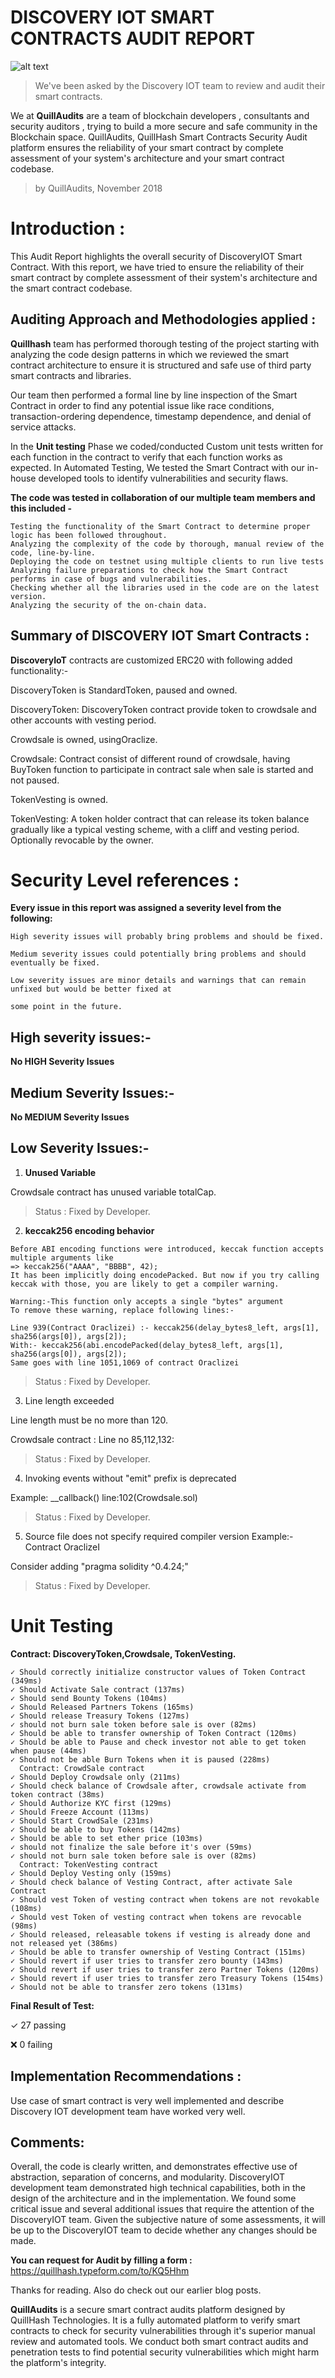 # DISCOVERY IOT SMART CONTRACTS AUDIT REPORT

![alt text](https://github.com/Quillhash/Audit_Reports/blob/master/Images/Discovery-IOT.jpg)

> We've been asked by the Discovery IOT team to review and audit their smart contracts.

We at **QuillAudits** are a team of blockchain developers , consultants and security auditors , trying to build a more secure and safe community in the Blockchain space. QuillAudits, QuillHash Smart Contracts Security Audit platform ensures the reliability of your smart contract by complete assessment of your system's architecture and your smart contract codebase.

>by QuillAudits, November  2018

# Introduction :

This Audit Report highlights the overall security of DiscoveryIOT Smart Contract. With this report, we have tried to ensure the reliability of their smart contract by complete assessment of their system's 
architecture and the smart contract codebase.

## Auditing Approach and Methodologies applied :

**Quillhash** team has performed thorough testing of the project starting with analyzing the code design patterns in which we reviewed the smart contract architecture to ensure it is structured and safe use of third party smart contracts and libraries.

Our team then performed a formal line by line inspection of the Smart Contract in order to find any potential issue like race conditions, transaction-ordering dependence, timestamp dependence, and denial of service attacks.

In the **Unit testing** Phase we coded/conducted Custom unit tests written for each function in the contract to verify that each function works as expected. In Automated Testing, We tested the Smart Contract with our in-house developed tools to identify vulnerabilities and security flaws.

**The code was tested in collaboration of our multiple team members and this included -**
```
Testing the functionality of the Smart Contract to determine proper logic has been followed throughout.
Analyzing the complexity of the code by thorough, manual review of the code, line-by-line.
Deploying the code on testnet using multiple clients to run live tests
Analyzing failure preparations to check how the Smart Contract performs in case of bugs and vulnerabilities.
Checking whether all the libraries used in the code are on the latest version.
Analyzing the security of the on-chain data.
```

## Summary of DISCOVERY IOT Smart Contracts :

**DiscoveryIoT** contracts are customized ERC20 with following added functionality:-

DiscoveryToken is StandardToken, paused and owned.

DiscoveryToken: DiscoveryToken contract provide token to crowdsale and other accounts with vesting period.

Crowdsale is owned, usingOraclize.

Crowdsale: Contract consist of different round of crowdsale, having BuyToken function to participate in contract sale when sale is started and not paused.

TokenVesting is owned.

TokenVesting: A token holder contract that can release its token balance gradually like a typical vesting scheme, with a cliff and vesting period. Optionally revocable by the owner.

# Security Level references :

**Every issue in this report was assigned a severity level from the following:**
```
High severity issues will probably bring problems and should be fixed.

Medium severity issues could potentially bring problems and should eventually be fixed.

Low severity issues are minor details and warnings that can remain unfixed but would be better fixed at 

some point in the future.
```

## High severity issues:-

**No HIGH Severity Issues**

## Medium Severity Issues:-

**No MEDIUM Severity Issues**

## Low Severity Issues:-

1. **Unused Variable**

Crowdsale contract has unused variable totalCap.

>Status : Fixed by Developer.

2. **keccak256 encoding behavior**
```
Before ABI encoding functions were introduced, keccak function accepts multiple arguments like
=> keccak256("AAAA", "BBBB", 42);
It has been implicitly doing encodePacked. But now if you try calling keccak with those, you are likely to get a compiler warning.

Warning:-This function only accepts a single "bytes" argument
To remove these warning, replace following lines:-

Line 939(Contract Oraclizei) :- keccak256(delay_bytes8_left, args[1], sha256(args[0]), args[2]);
With:- keccak256(abi.encodePacked(delay_bytes8_left, args[1], sha256(args[0]), args[2]);
Same goes with line 1051,1069 of contract Oraclizei
```
> Status : Fixed by Developer.


3. Line length exceeded

Line length must be no more than 120.

Crowdsale contract : Line no 85,112,132:

>Status : Fixed by Developer.

4. Invoking events without "emit" prefix is deprecated

Example: __callback() line:102(Crowdsale.sol)

>Status : Fixed by Developer.

5. Source file does not specify required compiler version
Example:- Contract OraclizeI

Consider adding "pragma solidity ^0.4.24;"

> Status : Fixed by Developer.

# Unit Testing

**Contract: DiscoveryToken,Crowdsale, TokenVesting.**

```
✓ Should correctly initialize constructor values of Token Contract (349ms)
✓ Should Activate Sale contract (137ms)
✓ Should send Bounty Tokens (104ms)
✓ Should Released Partners Tokens (165ms)
✓ Should release Treasury Tokens (127ms)
✓ should not burn sale token before sale is over (82ms)
✓ Should be able to transfer ownership of Token Contract (120ms)
✓ Should be able to Pause and check investor not able to get token when pause (44ms)
✓ Should not be able Burn Tokens when it is paused (228ms)
  Contract: CrowdSale contract
✓ Should Deploy Crowdsale only (211ms)
✓ Should check balance of Crowdsale after, crowdsale activate from token contract (38ms)
✓ Should Authorize KYC first (129ms)
✓ Should Freeze Account (113ms)
✓ Should Start CrowdSale (231ms)
✓ Should be able to buy Tokens (142ms)
✓ Should be able to set ether price (103ms)
✓ should not finalize the sale before it's over (59ms)
✓ should not burn sale token before sale is over (82ms)
  Contract: TokenVesting contract
✓ Should Deploy Vesting only (159ms)
✓ Should check balance of Vesting Contract, after activate Sale Contract
✓ Should vest Token of vesting contract when tokens are not revokable (108ms)
✓ Should vest Token of vesting contract when tokens are revocable (98ms)
✓ Should released, releasable tokens if vesting is already done and not released yet (386ms)
✓ Should be able to transfer ownership of Vesting Contract (151ms)
✓ Should revert if user tries to transfer zero bounty (143ms)
✓ Should revert if user tries to transfer zero Partner Tokens (120ms)
✓ Should revert if user tries to transfer zero Treasury Tokens (154ms)
✓ Should not be able to transfer zero tokens (131ms)
```

**Final Result of Test:**

✓ 27 passing

❌ 0 failing

## Implementation Recommendations :

Use case of smart contract is very well implemented and describe Discovery IOT development team have worked very well.

## Comments:

Overall, the code is clearly written, and demonstrates effective use of abstraction, separation of concerns, and modularity. DiscoveryIOT development team demonstrated high technical capabilities, both in the design of the architecture and in the implementation.
We found some critical issue and several additional issues that require the attention of the DiscoveryIOT team. Given the subjective nature of some assessments, it will be up to the DiscoveryIOT team to decide whether any changes should be made.

**You can request for Audit by filling a form :**
https://quillhash.typeform.com/to/KQ5Hhm

Thanks for reading. Also do check out our earlier blog posts.

**QuillAudits** is a secure smart contract audits platform designed by QuillHash Technologies. It is a fully automated platform to verify smart contracts to check for security vulnerabilities through it's superior manual review and automated tools. We conduct both smart contract audits and penetration tests to find potential security vulnerabilities which might harm the platform's integrity.
